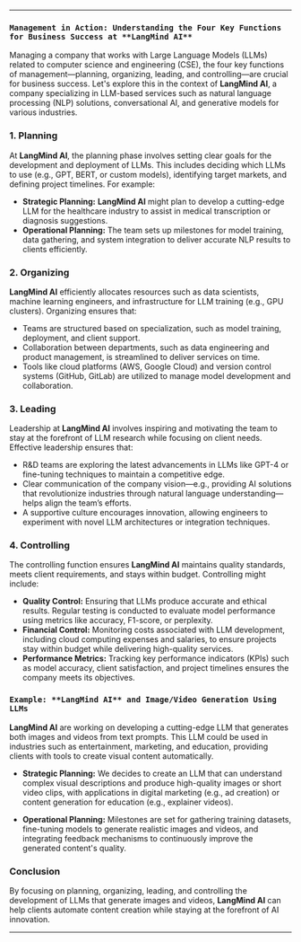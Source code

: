 

<br>
<br>
<br>

---

### `Management in Action: Understanding the Four Key Functions for Business Success at **LangMind AI**`

Managing a company that works with Large Language Models (LLMs) related to computer science and engineering (CSE), the four key functions of management—planning, organizing, leading, and controlling—are crucial for business success. Let's explore this in the context of **LangMind AI**, a company specializing in LLM-based services such as natural language processing (NLP) solutions, conversational AI, and generative models for various industries.

### 1. **Planning**
   At **LangMind AI**, the planning phase involves setting clear goals for the development and deployment of LLMs. This includes deciding which LLMs to use (e.g., GPT, BERT, or custom models), identifying target markets, and defining project timelines. For example:
   - **Strategic Planning:** **LangMind AI** might plan to develop a cutting-edge LLM for the healthcare industry to assist in medical transcription or diagnosis suggestions.
   - **Operational Planning:** The team sets up milestones for model training, data gathering, and system integration to deliver accurate NLP results to clients efficiently.

### 2. **Organizing**
   **LangMind AI** efficiently allocates resources such as data scientists, machine learning engineers, and infrastructure for LLM training (e.g., GPU clusters). Organizing ensures that:
   - Teams are structured based on specialization, such as model training, deployment, and client support.
   - Collaboration between departments, such as data engineering and product management, is streamlined to deliver services on time.
   - Tools like cloud platforms (AWS, Google Cloud) and version control systems (GitHub, GitLab) are utilized to manage model development and collaboration.

### 3. **Leading**
   Leadership at **LangMind AI** involves inspiring and motivating the team to stay at the forefront of LLM research while focusing on client needs. Effective leadership ensures that:
   - R&D teams are exploring the latest advancements in LLMs like GPT-4 or fine-tuning techniques to maintain a competitive edge.
   - Clear communication of the company vision—e.g., providing AI solutions that revolutionize industries through natural language understanding—helps align the team’s efforts.
   - A supportive culture encourages innovation, allowing engineers to experiment with novel LLM architectures or integration techniques.

### 4. **Controlling**
   The controlling function ensures **LangMind AI** maintains quality standards, meets client requirements, and stays within budget. Controlling might include:
   - **Quality Control:** Ensuring that LLMs produce accurate and ethical results. Regular testing is conducted to evaluate model performance using metrics like accuracy, F1-score, or perplexity.
   - **Financial Control:** Monitoring costs associated with LLM development, including cloud computing expenses and salaries, to ensure projects stay within budget while delivering high-quality services.
   - **Performance Metrics:** Tracking key performance indicators (KPIs) such as model accuracy, client satisfaction, and project timelines ensures the company meets its objectives.

### `Example: **LangMind AI** and Image/Video Generation Using LLMs`
   **LangMind AI** are working on developing a cutting-edge LLM that generates both images and videos from text prompts. This LLM could be used in industries such as entertainment, marketing, and education, providing clients with tools to create visual content automatically. 

   - **Strategic Planning:** We decides to create an LLM that can understand complex visual descriptions and produce high-quality images or short video clips, with applications in digital marketing (e.g., ad creation) or content generation for education (e.g., explainer videos).
   
   - **Operational Planning:** Milestones are set for gathering training datasets, fine-tuning models to generate realistic images and videos, and integrating feedback mechanisms to continuously improve the generated content's quality.

### Conclusion
By focusing on planning, organizing, leading, and controlling the development of LLMs that generate images and videos, **LangMind AI** can help clients automate content creation while staying at the forefront of AI innovation.


---

<br>
<br>
<br>



